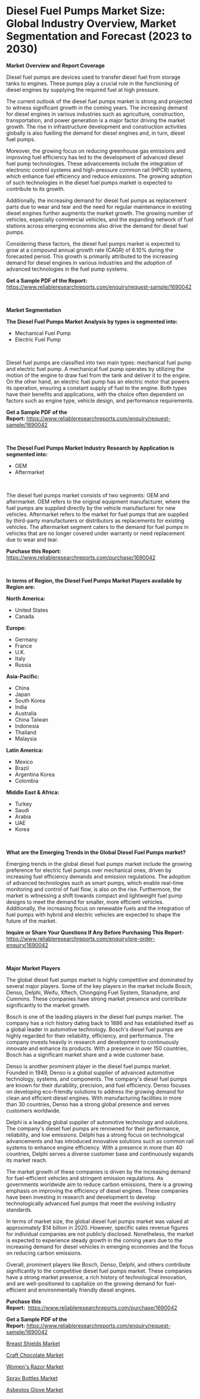 <p><h1>Diesel Fuel Pumps Market Size: Global Industry Overview, Market Segmentation and Forecast (2023 to 2030)</h1></p><p><strong>Market Overview and Report Coverage</strong></p>
<p><p>Diesel fuel pumps are devices used to transfer diesel fuel from storage tanks to engines. These pumps play a crucial role in the functioning of diesel engines by supplying the required fuel at high pressure.</p><p>The current outlook of the diesel fuel pumps market is strong and projected to witness significant growth in the coming years. The increasing demand for diesel engines in various industries such as agriculture, construction, transportation, and power generation is a major factor driving the market growth. The rise in infrastructure development and construction activities globally is also fuelling the demand for diesel engines and, in turn, diesel fuel pumps.</p><p>Moreover, the growing focus on reducing greenhouse gas emissions and improving fuel efficiency has led to the development of advanced diesel fuel pump technologies. These advancements include the integration of electronic control systems and high-pressure common rail (HPCR) systems, which enhance fuel efficiency and reduce emissions. The growing adoption of such technologies in the diesel fuel pumps market is expected to contribute to its growth.</p><p>Additionally, the increasing demand for diesel fuel pumps as replacement parts due to wear and tear and the need for regular maintenance in existing diesel engines further augments the market growth. The growing number of vehicles, especially commercial vehicles, and the expanding network of fuel stations across emerging economies also drive the demand for diesel fuel pumps.</p><p>Considering these factors, the diesel fuel pumps market is expected to grow at a compound annual growth rate (CAGR) of 6.10% during the forecasted period. This growth is primarily attributed to the increasing demand for diesel engines in various industries and the adoption of advanced technologies in the fuel pump systems.</p></p>
<p><strong>Get a Sample PDF of the Report:</strong> <a href="https://www.reliableresearchreports.com/enquiry/request-sample/1690042">https://www.reliableresearchreports.com/enquiry/request-sample/1690042</a></p>
<p>&nbsp;</p>
<p><strong>Market Segmentation</strong></p>
<p><strong>The Diesel Fuel Pumps Market Analysis by types is segmented into:</strong></p>
<p><ul><li>Mechanical Fuel Pump</li><li>Electric Fuel Pump</li></ul></p>
<p>&nbsp;</p>
<p><p>Diesel fuel pumps are classified into two main types: mechanical fuel pump and electric fuel pump. A mechanical fuel pump operates by utilizing the motion of the engine to draw fuel from the tank and deliver it to the engine. On the other hand, an electric fuel pump has an electric motor that powers its operation, ensuring a constant supply of fuel to the engine. Both types have their benefits and applications, with the choice often dependent on factors such as engine type, vehicle design, and performance requirements.</p></p>
<p><strong>Get a Sample PDF of the Report:</strong>&nbsp;<a href="https://www.reliableresearchreports.com/enquiry/request-sample/1690042">https://www.reliableresearchreports.com/enquiry/request-sample/1690042</a></p>
<p>&nbsp;</p>
<p><strong>The Diesel Fuel Pumps Market Industry Research by Application is segmented into:</strong></p>
<p><ul><li>OEM</li><li>Aftermarket</li></ul></p>
<p>&nbsp;</p>
<p><p>The diesel fuel pumps market consists of two segments: OEM and aftermarket. OEM refers to the original equipment manufacturer, where the fuel pumps are supplied directly by the vehicle manufacturer for new vehicles. Aftermarket refers to the market for fuel pumps that are supplied by third-party manufacturers or distributors as replacements for existing vehicles. The aftermarket segment caters to the demand for fuel pumps in vehicles that are no longer covered under warranty or need replacement due to wear and tear.</p></p>
<p><strong>Purchase this Report:</strong>&nbsp; <a href="https://www.reliableresearchreports.com/purchase/1690042">https://www.reliableresearchreports.com/purchase/1690042</a></p>
<p>&nbsp;</p>
<p><strong>In terms of Region, the Diesel Fuel Pumps Market Players available by Region are:</strong></p>
<p>
    <p> <strong> North America: </strong>
        <ul>
            <li>United States</li>
            <li>Canada</li>
        </ul>
        </p> 
    <p> <strong> Europe: </strong>
        <ul>
            <li>Germany</li>
            <li>France</li>
            <li>U.K.</li>
            <li>Italy</li>
            <li>Russia</li>
        </ul>
        </p> 
    <p> <strong> Asia-Pacific: </strong>
        <ul>
            <li>China</li>
            <li>Japan</li>
            <li>South Korea</li>
            <li>India</li>
            <li>Australia</li>
            <li>China Taiwan</li>
            <li>Indonesia</li>
            <li>Thailand</li>
            <li>Malaysia</li>
        </ul>
        </p> 
    <p> <strong> Latin America: </strong>
        <ul>
            <li>Mexico</li>
            <li>Brazil</li>
            <li>Argentina Korea</li>
            <li>Colombia</li>
        </ul>
        </p> 
    <p> <strong> Middle East & Africa: </strong>
        <ul>
            <li>Turkey</li>
            <li>Saudi</li>
            <li>Arabia</li>
            <li>UAE</li>
            <li>Korea</li>
        </ul>
    </p>
    </p>
<p>&nbsp;</p>
<p><strong>What are the Emerging Trends in the Global Diesel Fuel Pumps market?</strong></p>
<p><p>Emerging trends in the global diesel fuel pumps market include the growing preference for electric fuel pumps over mechanical ones, driven by increasing fuel efficiency demands and emission regulations. The adoption of advanced technologies such as smart pumps, which enable real-time monitoring and control of fuel flow, is also on the rise. Furthermore, the market is witnessing a shift towards compact and lightweight fuel pump designs to meet the demand for smaller, more efficient vehicles. Additionally, the increasing focus on renewable fuels and the integration of fuel pumps with hybrid and electric vehicles are expected to shape the future of the market.</p></p>
<p><strong>Inquire or Share Your Questions If Any Before Purchasing This Report</strong>- <a href="https://www.reliableresearchreports.com/enquiry/pre-order-enquiry/1690042">https://www.reliableresearchreports.com/enquiry/pre-order-enquiry/1690042</a></p>
<p>&nbsp;</p>
<p><strong>Major Market Players</strong></p>
<p><p>The global diesel fuel pumps market is highly competitive and dominated by several major players. Some of the key players in the market include Bosch, Denso, Delphi, Weifu, Xftech, Chongqing Fuel System, Stanadyne, and Cummins. These companies have strong market presence and contribute significantly to the market growth.</p><p>Bosch is one of the leading players in the diesel fuel pumps market. The company has a rich history dating back to 1886 and has established itself as a global leader in automotive technology. Bosch's diesel fuel pumps are highly regarded for their reliability, efficiency, and performance. The company invests heavily in research and development to continuously innovate and enhance its products. With a presence in over 150 countries, Bosch has a significant market share and a wide customer base.</p><p>Denso is another prominent player in the diesel fuel pumps market. Founded in 1949, Denso is a global supplier of advanced automotive technology, systems, and components. The company's diesel fuel pumps are known for their durability, precision, and fuel efficiency. Denso focuses on developing eco-friendly solutions to address the growing demand for clean and efficient diesel engines. With manufacturing facilities in more than 30 countries, Denso has a strong global presence and serves customers worldwide.</p><p>Delphi is a leading global supplier of automotive technology and solutions. The company's diesel fuel pumps are renowned for their performance, reliability, and low emissions. Delphi has a strong focus on technological advancements and has introduced innovative solutions such as common rail systems to enhance engine efficiency. With a presence in more than 40 countries, Delphi serves a diverse customer base and continuously expands its market reach.</p><p>The market growth of these companies is driven by the increasing demand for fuel-efficient vehicles and stringent emission regulations. As governments worldwide aim to reduce carbon emissions, there is a growing emphasis on improving the efficiency of diesel engines. These companies have been investing in research and development to develop technologically advanced fuel pumps that meet the evolving industry standards.</p><p>In terms of market size, the global diesel fuel pumps market was valued at approximately $14 billion in 2020. However, specific sales revenue figures for individual companies are not publicly disclosed. Nonetheless, the market is expected to experience steady growth in the coming years due to the increasing demand for diesel vehicles in emerging economies and the focus on reducing carbon emissions.</p><p>Overall, prominent players like Bosch, Denso, Delphi, and others contribute significantly to the competitive diesel fuel pumps market. These companies have a strong market presence, a rich history of technological innovation, and are well-positioned to capitalize on the growing demand for fuel-efficient and environmentally friendly diesel engines.</p></p>
<p><strong>Purchase this Report:</strong>&nbsp;&nbsp;<a href="https://www.reliableresearchreports.com/purchase/1690042">https://www.reliableresearchreports.com/purchase/1690042</a></p>
<p></p>
<p><strong>Get a Sample PDF of the Report:</strong>&nbsp;<a href="https://www.reliableresearchreports.com/enquiry/request-sample/1690042">https://www.reliableresearchreports.com/enquiry/request-sample/1690042</a></p>
<p><p><a href="https://medium.com/@robbleannon/breast-shields-market-exploring-market-share-market-trends-and-future-growth-345b9415c859">Breast Shields Market</a></p><p><a href="https://medium.com/@marcoslemke2023/analyzing-craft-chocolate-market-global-industry-perspective-and-forecast-2023-to-2030-658b585c9cca">Craft Chocolate Market</a></p><p><a href="https://medium.com/@wilmaheaney/womens-razor-market-furnishes-information-on-market-share-market-trends-and-market-growth-69f04cad8e3a">Women's Razor Market</a></p><p><a href="https://medium.com/@siennaferry2023/spray-bottles-market-share-evolution-and-market-growth-trends-2023-2030-447b9a606990">Spray Bottles Market</a></p><p><a href="https://medium.com/@russpollich/analyzing-asbestos-glove-market-global-industry-perspective-and-forecast-2023-to-2030-635e8cbe3a10">Asbestos Glove Market</a></p></p>